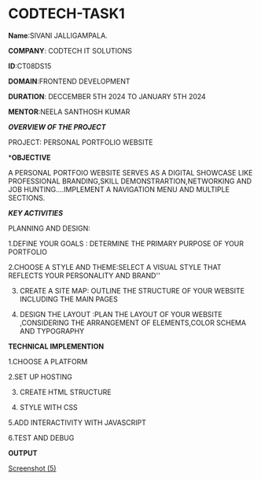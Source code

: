 # CODTECH-TASK1

**Name**:SIVANI JALLIGAMPALA.

**COMPANY**: CODTECH IT SOLUTIONS

**ID**:CT08DS15

**DOMAIN**:FRONTEND DEVELOPMENT 

**DURATION**: DECCEMBER 5TH 2024 TO JANUARY 5TH 2024

**MENTOR**:NEELA SANTHOSH KUMAR


***OVERVIEW OF THE PROJECT***


 PROJECT: PERSONAL PORTFOLIO WEBSITE
 
 ***OBJECTIVE**
 
 A PERSONAL PORTFOIO WEBSITE SERVES AS A DIGITAL SHOWCASE LIKE PROFESSIONAL BRANDING,SKILL DEMONSTRARTION,NETWORKING AND JOB HUNTING....IMPLEMENT A NAVIGATION MENU AND MULTIPLE SECTIONS.
 
 ***KEY ACTIVITIES***
 
 PLANNING AND DESIGN:
 
 1.DEFINE YOUR GOALS : DETERMINE THE PRIMARY PURPOSE OF YOUR PORTFOLIO
 
 2.CHOOSE A STYLE AND THEME:SELECT A VISUAL STYLE THAT REFLECTS YOUR PERSONALITY AND BRAND''
 
 3. CREATE A SITE MAP: OUTLINE THE STRUCTURE OF YOUR WEBSITE INCLUDING THE MAIN PAGES
 
 4. DESIGN THE LAYOUT :PLAN THE LAYOUT OF YOUR WEBSITE ,CONSIDERING THE ARRANGEMENT OF ELEMENTS,COLOR SCHEMA AND TYPOGRAPHY

 ****TECHNICAL IMPLEMENTION****
 
 1.CHOOSE A PLATFORM
 
 2.SET UP HOSTING
 
 3. CREATE HTML STRUCTURE
 
 4. STYLE WITH CSS
 
 5.ADD INTERACTIVITY WITH JAVASCRIPT

 6.TEST AND DEBUG

 **OUTPUT**

[Screenshot (5)](https://github.com/user-attachments/assets/6125cbe2-d4a1-43e5-8517-94635a8088ad)



